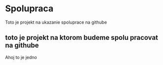 # Spolupraca
Toto je projekt na ukazanie spoluprace na githube

## toto je projekt na ktorom budeme spolu pracovat na githube

Ahoj to je jedno